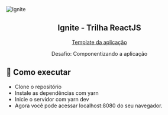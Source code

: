 <img alt="Ignite" src="https://i.imgur.com/eCVyxxy.png">
<h2 align="center">
  Ignite - Trilha ReactJS
</h2>
<p align="center">
  <a href="https://github.com/rocketseat-education/ignite-template-componentizando-a-aplicacao">Template da aplicação</a>
</p>
<p align="center">
  Desafio: Componentizando a aplicação
</p>

## 🚀 Como executar

- Clone o repositório
- Instale as dependências com yarn
- Inicie o servidor com yarn dev
- Agora você pode acessar localhost:8080 do seu navegador.

